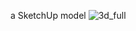 a SketchUp model
![3d_full](https://cloud.githubusercontent.com/assets/1547578/24176367/2cefe6c0-0ea4-11e7-878c-612bf6c1f3fe.PNG)

